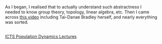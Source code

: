 As I began, I realised that to actually understand such abstractness I needed to know group theory, topology, linear algebra, etc. Then I came across [this video](https://www.youtube.com/watch?v=Gz8W1r90olc&t=6240s) including Tai-Danae Bradley herself, and nearly everything was sorted. <br><br>

[ICTS Population Dynamics Lectures](https://youtube.com/playlist?list=PL04QVxpjcnjiTbyW8m6CsXtOjZ1LYSmf7&si=uMKgOEom7QTBGBv1)


